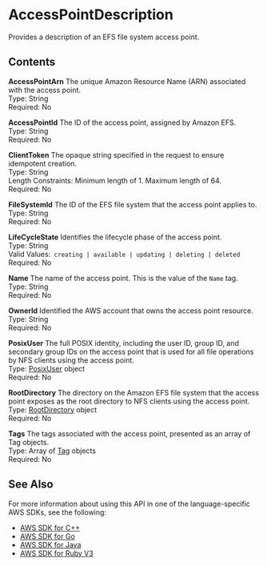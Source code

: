 # AccessPointDescription<a name="API_AccessPointDescription"></a>

Provides a description of an EFS file system access point\.

## Contents<a name="API_AccessPointDescription_Contents"></a>

 **AccessPointArn**   <a name="efs-Type-AccessPointDescription-AccessPointArn"></a>
The unique Amazon Resource Name \(ARN\) associated with the access point\.  
Type: String  
Required: No

 **AccessPointId**   <a name="efs-Type-AccessPointDescription-AccessPointId"></a>
The ID of the access point, assigned by Amazon EFS\.  
Type: String  
Required: No

 **ClientToken**   <a name="efs-Type-AccessPointDescription-ClientToken"></a>
The opaque string specified in the request to ensure idempotent creation\.  
Type: String  
Length Constraints: Minimum length of 1\. Maximum length of 64\.  
Required: No

 **FileSystemId**   <a name="efs-Type-AccessPointDescription-FileSystemId"></a>
The ID of the EFS file system that the access point applies to\.  
Type: String  
Required: No

 **LifeCycleState**   <a name="efs-Type-AccessPointDescription-LifeCycleState"></a>
Identifies the lifecycle phase of the access point\.  
Type: String  
Valid Values:` creating | available | updating | deleting | deleted`   
Required: No

 **Name**   <a name="efs-Type-AccessPointDescription-Name"></a>
The name of the access point\. This is the value of the `Name` tag\.  
Type: String  
Required: No

 **OwnerId**   <a name="efs-Type-AccessPointDescription-OwnerId"></a>
Identified the AWS account that owns the access point resource\.  
Type: String  
Required: No

 **PosixUser**   <a name="efs-Type-AccessPointDescription-PosixUser"></a>
The full POSIX identity, including the user ID, group ID, and secondary group IDs on the access point that is used for all file operations by NFS clients using the access point\.  
Type: [PosixUser](API_PosixUser.md) object  
Required: No

 **RootDirectory**   <a name="efs-Type-AccessPointDescription-RootDirectory"></a>
The directory on the Amazon EFS file system that the access point exposes as the root directory to NFS clients using the access point\.  
Type: [RootDirectory](API_RootDirectory.md) object  
Required: No

 **Tags**   <a name="efs-Type-AccessPointDescription-Tags"></a>
The tags associated with the access point, presented as an array of Tag objects\.  
Type: Array of [Tag](API_Tag.md) objects  
Required: No

## See Also<a name="API_AccessPointDescription_SeeAlso"></a>

For more information about using this API in one of the language\-specific AWS SDKs, see the following:
+  [AWS SDK for C\+\+](https://docs.aws.amazon.com/goto/SdkForCpp/elasticfilesystem-2015-02-01/AccessPointDescription) 
+  [AWS SDK for Go](https://docs.aws.amazon.com/goto/SdkForGoV1/elasticfilesystem-2015-02-01/AccessPointDescription) 
+  [AWS SDK for Java](https://docs.aws.amazon.com/goto/SdkForJava/elasticfilesystem-2015-02-01/AccessPointDescription) 
+  [AWS SDK for Ruby V3](https://docs.aws.amazon.com/goto/SdkForRubyV3/elasticfilesystem-2015-02-01/AccessPointDescription) 